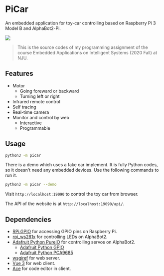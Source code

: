 # PiCar

An embedded application for toy-car controlling based on Raspberry Pi 3 Model B and AlphaBot2-Pi.

![](https://repository-images.githubusercontent.com/311939116/ae20aa80-3a16-11eb-921e-5ea0231f505d)

> This is the source codes of my programming assignment of the course Embedded Applications on Intelligent Systems (2020 Fall) at NJU.

## Features

- Motor
  - Going foreward or backward
  - Turning left or right
- Infrared remote control
- Self tracing
- Real-time camera
- Monitor and control by web
  - Interactive
  - Programmable

## Usage

```sh
python3 -m picar
```

There is a demo which uses a fake car implement. It is fully Python codes, so it doesn't need any embedded devices. Use the following commands to run it.

```sh
python3 -m picar --demo
```

Visit `http://localhost:19090` to control the toy car from browser.

The API of the website is at `http://localhost:19090/api/`.

## Dependencies

- [RPi.GPIO](https://github.com/yfang1644/RPi.GPIO) for accessing GPIO pins on Raspberry Pi.
- [rpi_ws281x](https://github.com/yfang1644/rpi_ws281x) for controlling LEDs on AlphaBot2.
- [Adafruit Python PureIO](https://github.com/yfang1644/Adafruit_Python_PureIO) for controlling servos on AlphaBot2.
  - [Adafruit Python GPIO](https://github.com/yfang1644/Adafruit_Python_GPIO)
  - [Adafruit Python PCA9685](https://github.com/yfang1644/Adafruit_Python_PCA9685)
- [wsgiref](https://docs.python.org/3/library/wsgiref.html) for web server.
- [Vue 3](https://github.com/vuejs/vue-next) for web client.
- [Ace](https://ace.c9.io/) for code editor in client.